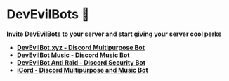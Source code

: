 # DevEvilBots 🤖
**Invite DevEvilBots to your server and start giving your server cool perks**
- [**DevEvilBot.xyz - Discord Multipurpose Bot**](https://devevilbot.xyz)
- [**DevEvilBot Music - Discord Music Bot**](https://devevilbot.xyz/music)
- [**DevEvilBot Anti Raid - Discord Security Bot**](https://devevilbot.xyz/anti-raid)
- [**iCord - Discord Multipurpose and Music Bot**](https://devevilbot.xyz/icord)
